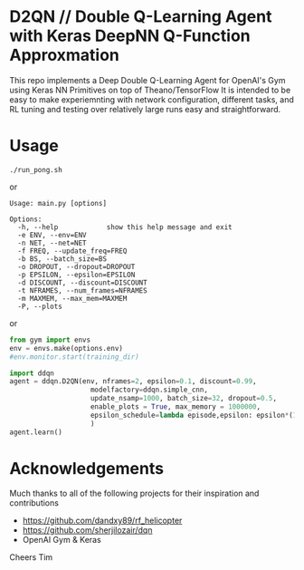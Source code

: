 # D2QN // Double Q-Learning Agent with Keras DeepNN Q-Function Approxmation

This repo implements a Deep Double Q-Learning Agent for OpenAI's Gym using Keras NN Primitives on top of Theano/TensorFlow
It is intended to be easy to make experiemnting with network configuration, different tasks, and RL tuning and testing over relatively large runs easy and straightforward.

# Usage

```
./run_pong.sh
```

or

```
Usage: main.py [options]

Options:
  -h, --help            show this help message and exit
  -e ENV, --env=ENV
  -n NET, --net=NET
  -f FREQ, --update_freq=FREQ
  -b BS, --batch_size=BS
  -o DROPOUT, --dropout=DROPOUT
  -p EPSILON, --epsilon=EPSILON
  -d DISCOUNT, --discount=DISCOUNT
  -t NFRAMES, --num_frames=NFRAMES
  -m MAXMEM, --max_mem=MAXMEM
  -P, --plots  
```

or

```python
from gym import envs
env = envs.make(options.env)
#env.monitor.start(training_dir)

import ddqn
agent = ddqn.D2QN(env, nframes=2, epsilon=0.1, discount=0.99, 
                    modelfactory=ddqn.simple_cnn,
                    update_nsamp=1000, batch_size=32, dropout=0.5, 
                    enable_plots = True, max_memory = 1000000, 
                    epsilon_schedule=lambda episode,epsilon: epsilon*(1-1e-4)
                    )
agent.learn()
```

# Acknowledgements

Much thanks to all of the following projects for their inspiration and contributions
 - https://github.com/dandxy89/rf_helicopter
 - https://github.com/sherjilozair/dqn
 - OpenAI Gym & Keras

Cheers
Tim
